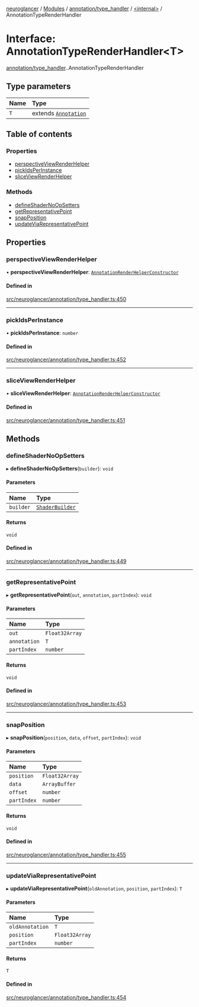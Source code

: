 [neuroglancer](../README.md) / [Modules](../modules.md) / [annotation/type\_handler](../modules/annotation_type_handler.md) / [<internal\>](../modules/annotation_type_handler._internal_.md) / AnnotationTypeRenderHandler

# Interface: AnnotationTypeRenderHandler<T\>

[annotation/type_handler](../modules/annotation_type_handler.md).[<internal>](../modules/annotation_type_handler._internal_.md).AnnotationTypeRenderHandler

## Type parameters

| Name | Type |
| :------ | :------ |
| `T` | extends [`Annotation`](../modules/annotation.md#annotation) |

## Table of contents

### Properties

- [perspectiveViewRenderHelper](annotation_type_handler._internal_.AnnotationTypeRenderHandler.md#perspectiveviewrenderhelper)
- [pickIdsPerInstance](annotation_type_handler._internal_.AnnotationTypeRenderHandler.md#pickidsperinstance)
- [sliceViewRenderHelper](annotation_type_handler._internal_.AnnotationTypeRenderHandler.md#sliceviewrenderhelper)

### Methods

- [defineShaderNoOpSetters](annotation_type_handler._internal_.AnnotationTypeRenderHandler.md#defineshadernoopsetters)
- [getRepresentativePoint](annotation_type_handler._internal_.AnnotationTypeRenderHandler.md#getrepresentativepoint)
- [snapPosition](annotation_type_handler._internal_.AnnotationTypeRenderHandler.md#snapposition)
- [updateViaRepresentativePoint](annotation_type_handler._internal_.AnnotationTypeRenderHandler.md#updateviarepresentativepoint)

## Properties

### perspectiveViewRenderHelper

• **perspectiveViewRenderHelper**: [`AnnotationRenderHelperConstructor`](annotation_type_handler._internal_.AnnotationRenderHelperConstructor.md)

#### Defined in

[src/neuroglancer/annotation/type_handler.ts:450](https://github.com/ActiveBrainAtlas2/neuroglancer/blob/1beb5d34/src/neuroglancer/annotation/type_handler.ts#L450)

___

### pickIdsPerInstance

• **pickIdsPerInstance**: `number`

#### Defined in

[src/neuroglancer/annotation/type_handler.ts:452](https://github.com/ActiveBrainAtlas2/neuroglancer/blob/1beb5d34/src/neuroglancer/annotation/type_handler.ts#L452)

___

### sliceViewRenderHelper

• **sliceViewRenderHelper**: [`AnnotationRenderHelperConstructor`](annotation_type_handler._internal_.AnnotationRenderHelperConstructor.md)

#### Defined in

[src/neuroglancer/annotation/type_handler.ts:451](https://github.com/ActiveBrainAtlas2/neuroglancer/blob/1beb5d34/src/neuroglancer/annotation/type_handler.ts#L451)

## Methods

### defineShaderNoOpSetters

▸ **defineShaderNoOpSetters**(`builder`): `void`

#### Parameters

| Name | Type |
| :------ | :------ |
| `builder` | [`ShaderBuilder`](../classes/webgl_shader.ShaderBuilder.md) |

#### Returns

`void`

#### Defined in

[src/neuroglancer/annotation/type_handler.ts:449](https://github.com/ActiveBrainAtlas2/neuroglancer/blob/1beb5d34/src/neuroglancer/annotation/type_handler.ts#L449)

___

### getRepresentativePoint

▸ **getRepresentativePoint**(`out`, `annotation`, `partIndex`): `void`

#### Parameters

| Name | Type |
| :------ | :------ |
| `out` | `Float32Array` |
| `annotation` | `T` |
| `partIndex` | `number` |

#### Returns

`void`

#### Defined in

[src/neuroglancer/annotation/type_handler.ts:453](https://github.com/ActiveBrainAtlas2/neuroglancer/blob/1beb5d34/src/neuroglancer/annotation/type_handler.ts#L453)

___

### snapPosition

▸ **snapPosition**(`position`, `data`, `offset`, `partIndex`): `void`

#### Parameters

| Name | Type |
| :------ | :------ |
| `position` | `Float32Array` |
| `data` | `ArrayBuffer` |
| `offset` | `number` |
| `partIndex` | `number` |

#### Returns

`void`

#### Defined in

[src/neuroglancer/annotation/type_handler.ts:455](https://github.com/ActiveBrainAtlas2/neuroglancer/blob/1beb5d34/src/neuroglancer/annotation/type_handler.ts#L455)

___

### updateViaRepresentativePoint

▸ **updateViaRepresentativePoint**(`oldAnnotation`, `position`, `partIndex`): `T`

#### Parameters

| Name | Type |
| :------ | :------ |
| `oldAnnotation` | `T` |
| `position` | `Float32Array` |
| `partIndex` | `number` |

#### Returns

`T`

#### Defined in

[src/neuroglancer/annotation/type_handler.ts:454](https://github.com/ActiveBrainAtlas2/neuroglancer/blob/1beb5d34/src/neuroglancer/annotation/type_handler.ts#L454)
